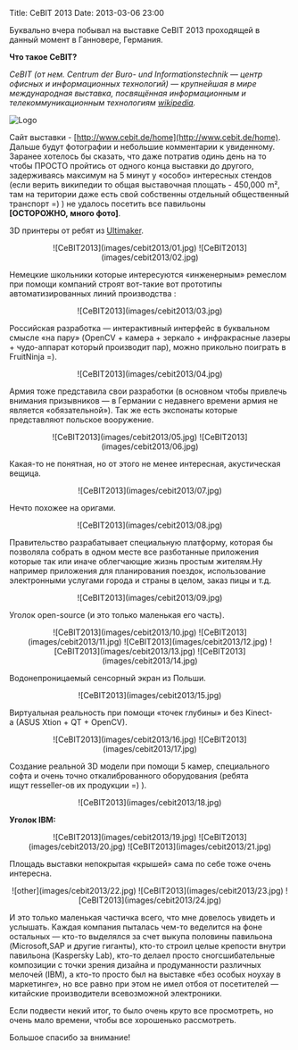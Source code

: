 Title: CeBIT 2013
Date: 2013-03-06 23:00

Буквально вчера побывал на выставке CeBIT 2013 проходящей в данный момент в Ганновере, Германия. 

**Что такое CeBIT?**

*CeBIT (от нем. Centrum der Buro- und Informationstechnik — центр офисных и информационных технологий) — крупнейшая в мире международная выставка, посвящённая информационным и телекоммуникационным технологиям [wikipedia](http://en.wikipedia.org/wiki/CeBIT).*

![Logo](images/cebit2013/logo.png)

Сайт выставки - [http://www.cebit.de/home](http://www.cebit.de/home). 
Дальше будут фотографии и небольшие комментарии к увиденному. Заранее хотелось бы сказать, что даже потратив одинь день на то чтобы ПРОСТО пройтись от одного конца выставки до другого, задерживаясь максимум на 5 минут у «особо» интересных стендов (если верить википедии то общая выставочная площать - 450,000 m², там на територии даже есть свой собственны отдельный общественный транспорт =) ) не удалось посетить все павильоны **[ОСТОРОЖНО, много фото]**.

3D принтеры от ребят из [Ultimaker](http://www.ultimaker.com).

<center>
	![CeBIT2013](images/cebit2013/01.jpg)
	![CeBIT2013](images/cebit2013/02.jpg)
</center>

Немецкие школьники которые интересуются «инженерным» ремеслом при помощи компаний строят вот-такие вот прототипы автоматизированных линий производства :
<center>
	![CeBIT2013](images/cebit2013/03.jpg)
</center>

Российская разработка — интерактивный интерфейс в буквальном смысле «на пару» (OpenCV + камера + зеркало + инфракрасные лазеры + чудо-аппарат который производит пар), можно прикольно поиграть в FruitNinja =).

<center>
![CeBIT2013](images/cebit2013/04.jpg)
</center>

Армия тоже представила свои разработки (в основном чтобы привлечь внимания призывников — в Германии с недавнего времени армия не является «обязательной»). Так же есть экспонаты которые представляют польское вооружение.

<center>
	![CeBIT2013](images/cebit2013/05.jpg)
	![CeBIT2013](images/cebit2013/06.jpg)
</center>

Какая-то не понятная, но от этого не менее интересная, акустическая вещица.

<center>
	![CeBIT2013](images/cebit2013/07.jpg)
</center>


Нечто похожее на оригами.

<center>
	![CeBIT2013](images/cebit2013/08.jpg)
</center>




Правительство разрабатывает специальную платформу, которая бы позволяла собрать в одном месте все разботанные приложения которые так или иначе облегчающие жизнь простым жителям.Ну например приложения для планирования поездок, использование электронными услугами города и страны в целом, заказ пицы и т.д.


<center>
	![CeBIT2013](images/cebit2013/09.jpg)
</center>


Уголок open-source (и это только маленькая его часть).

<center>
	![CeBIT2013](images/cebit2013/10.jpg)
	![CeBIT2013](images/cebit2013/11.jpg)
	![CeBIT2013](images/cebit2013/12.jpg)	
	![CeBIT2013](images/cebit2013/13.jpg)
	![CeBIT2013](images/cebit2013/14.jpg)
</center>

Водонепроницаемый сенсорный экран из Польши.
<center>
	![CeBIT2013](images/cebit2013/15.jpg)
</center>


Виртуальная реальность при помощи «точек глубины» и без Kinect-a (ASUS Xtion + QT + OpenCV).
<center>
	![CeBIT2013](images/cebit2013/16.jpg)
	![CeBIT2013](images/cebit2013/17.jpg)
</center>



Создание реальной 3D модели при помощи 5 камер, специального софта и очень точно откалиброванного оборудования (ребята ищут resseller-ов их продукции =) ).
<center>
	![CeBIT2013](images/cebit2013/18.jpg)
</center>

**Уголок IBM:**
<center>
	![CeBIT2013](images/cebit2013/19.jpg)
	![CeBIT2013](images/cebit2013/20.jpg)
	![CeBIT2013](images/cebit2013/21.jpg)
</center>

Площадь выставки непокрытая «крышей» сама по себе тоже очень интересна.
<center>
	![other](images/cebit2013/22.jpg)
	![CeBIT2013](images/cebit2013/23.jpg)
	![CeBIT2013](images/cebit2013/24.jpg)
</center>


И это только маленькая частичка всего, что мне довелось увидеть и услышать. Каждая компания пыталась чем-то веделится на фоне остальных — кто-то выделялся за счет выкупа половины павильона (Microsoft,SAP и другие гиганты), кто-то строил целые крепости внутри павильона (Kaspersky Lab), кто-то делаел просто сногсшибательные композиции с точки зрения дизайна и продуманности различных мелочей (IBM), а кто-то просто был на выставке «без особых ноухау в маркетинге», но все равно при этом не имел отбоя от посетителей — китайские производители всевозможной электроники. 

Если подвести некий итог, то было очень круто все просмотреть, но очень мало времени, чтобы все хорошенько рассмотреть. 

Большое спасибо за внимание!